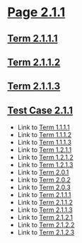 # [Page 2.1.1](#page-211)

## [Term 2.1.1.1](#term-2111)

## [Term 2.1.1.2](#term-2112)

## [Term 2.1.1.3](#term-2113)

## [Test Case 2.1.1](#test-case-211)

*   Link to [Term 1.1.1.1](../../REWRITTEN-1/section-1-1/page-1-1-1.md#term-1111)
*   Link to [Term 1.1.1.2](../../REWRITTEN-1/section-1-1/page-1-1-1.md#term-1112)
*   Link to [Term 1.1.1.3](../../REWRITTEN-1/section-1-1/page-1-1-1.md#term-1113)
*   Link to [Term 1.2.1.1](../../REWRITTEN-1/section-1-2/page-1-2-1.md#term-1211)
*   Link to [Term 1.2.1.2](../../REWRITTEN-1/section-1-2/page-1-2-1.md#term-1212)
*   Link to [Term 1.2.1.3](../../REWRITTEN-1/section-1-2/page-1-2-1.md#term-1213)
*   Link to [Term 2.0.1](../page-2-0.md#term-201)
*   Link to [Term 2.0.2](../page-2-0.md#term-202)
*   Link to [Term 2.0.3](../page-2-0.md#term-203)
*   Link to [Term 2.1.1.1](#term-2111)
*   Link to [Term 2.1.1.2](#term-2112)
*   Link to [Term 2.1.1.3](#term-2113)
*   Link to [Term 2.1.2.1](./page-2-1-2.md#term-2121)
*   Link to [Term 2.1.2.2](./page-2-1-2.md#term-2122)
*   Link to [Term 2.1.2.3](./page-2-1-2.md#term-2123)
